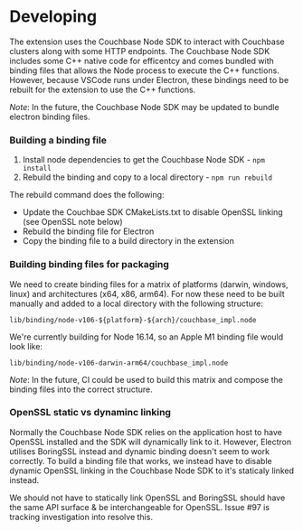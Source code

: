 # Developing

The extension uses the Couchbase Node SDK to interact with Couchbase clusters along with some HTTP endpoints. The Couchbase Node SDK includes some C++ native code for efficentcy and comes bundled with binding files that allows the Node process to execute the C++ functions. However, because VSCode runs under Electron, these bindings need to be rebuilt for the extension to use the C++ functions.

*Note*: In the future, the Couchbase Node SDK may be updated to bundle electron binding files.

### Building a binding file

1. Install node dependencies to get the Couchbase Node SDK - `npm install`
2. Rebuild the binding and copy to a local directory - `npm run rebuild`

The rebuild command does the following:
- Update the Couchbae SDK CMakeLists.txt to disable OpenSSL linking (see OpenSSL note below)
- Rebuild the binding file for Electron
- Copy the binding file to a build directory in the extension


### Building binding files for packaging

We need to create binding files for a matrix of platforms (darwin, windows, linux) and architectures (x64, x86, arm64). For now these need to be built manually and added to a local directory with the following structure:

`lib/binding/node-v106-${platform}-${arch}/couchbase_impl.node`

We're currently building for Node 16.14, so an Apple M1 binding file would look like:

`lib/binding/node-v106-darwin-arm64/couchbase_impl.node`

*Note*: In the future, CI could be used to build this matrix and compose the binding files into the correct structure.


### OpenSSL static vs dynaminc linking

Normally the Couchbase Node SDK relies on the application host to have OpenSSL installed and the SDK will dynamically link to it. However, Electron utilises BoringSSL instead and dynamic binding doesn't seem to work correctly. To build a binding file that works, we instead have to disable dynamic OpenSSL linking in the Couchbase Node SDK to it's staticaly linked instead.

We should not have to statically link OpenSSL and BoringSSL should have the same API surface & be interchangeable for OpenSSL. Issue #97 is tracking investigation into resolve this.
